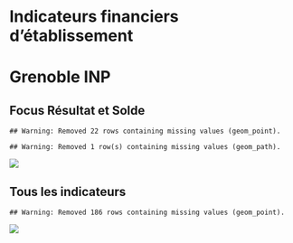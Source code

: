 Indicateurs financiers d’établissement
================

# Grenoble INP

## Focus Résultat et Solde

    ## Warning: Removed 22 rows containing missing values (geom_point).

    ## Warning: Removed 1 row(s) containing missing values (geom_path).

![](/home/julien/repo/cpesr/RFC/Finances/Etablissements/grenoble_inp_files/figure-gfm/etab.focus-1.png)<!-- -->

## Tous les indicateurs

    ## Warning: Removed 186 rows containing missing values (geom_point).

![](/home/julien/repo/cpesr/RFC/Finances/Etablissements/grenoble_inp_files/figure-gfm/etab-1.png)<!-- -->
